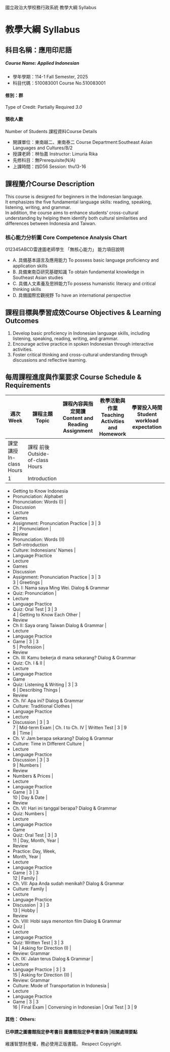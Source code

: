 國立政治大學校務行政系統 教學大綱 Syllabus
# 教學大綱 Syllabus
##  科目名稱：應用印尼語
#####  Course Name: Applied Indonesian
  * 學年學期：114-1 Fall Semester, 2025 
  * 科目代碼：510083001 Course No.510083001
#### 修別：群
Type of Credit: Partially Required 
_3.0_
#### 預收人數
Number of Students
課程資料Course Details
  * 開課單位：東南越二、東南泰二 Course Department:Southeast Asian Languages and Cultures/B/2 
  * 授課老師：林怡嘉 Instructor: Limuria Rika 
  * 先修科目：無Prerequisite(N/A)
  * 上課時間：四D56 Session: thu13-16
##  課程簡介Course Description
This course is designed for beginners in the Indonesian language.  
It emphasizes the five fundamental language skills: reading, speaking, listening, writing, and grammar.  
In addition, the course aims to enhance students’ cross-cultural understanding by helping them identify both cultural similarities and differences between Indonesia and Taiwan.
###  核心能力分析圖 Core Competence Analysis Chart
012345ABCD雷達圖老師學生
「無核心能力」 
能力項目說明
  * A. 具備基本語言及應用能力 To possess basic language proficiency and application skills
  * B. 具備東南亞研究基礎知識 To obtain fundamental knowledge in Southeast Asian studies
  * C. 具備人文素養及思辨能力To possess humanistic literacy and critical thinking skills
  * D. 具備國際宏觀視野 To have an international perspective
##  課程目標與學習成效Course Objectives & Learning Outcomes 
  1. Develop basic proficiency in Indonesian language skills, including listening, speaking, reading, writing, and grammar.
  2. Encourage active practice in spoken Indonesian through interactive activities.
  3. Foster critical thinking and cross-cultural understanding through discussions and reflective learning.
##  每周課程進度與作業要求 Course Schedule & Requirements
|  週次 Week |  課程主題 Topic |  課程內容與指定閱讀 Content and Reading Assignment |  教學活動與作業 Teaching Activities and Homework |  學習投入時間 Student workload expectation  
---|---|---|---|---  
課堂講授 In-class Hours |  課程 前後 Outside-of-class Hours  
1 |  Introduction | 
  * Getting to Know Indonesia
  * Pronunciation: Alphabet
  * Pronunciation: Words (I)
| 
  * Discussion
  * Lecture
  * Games
  * Assignment: Pronunciation Practice
|  3 |  3  
2 |  Pronunciation | 
  * Review
  * Pronunciation: Words (II)
  * Self-introduction
  * Culture: Indonesians’ Names
| 
  * Language Practice
  * Lecture
  * Games
  * Discussion
  * Assignment: Pronunciation Practice
|  3 |  3  
3 |  Greetings | 
  * Ch. I: Nama saya Ming Wei.
Dialog & Grammar
  * Quiz: Pronunciation
| 
  * Lecture
  * Language Practice
  * Quiz: Oral Test
|  3 |  3  
4 |  Getting to Know  Each Other | 
  * Review
  * Ch II: Saya orang Taiwan
Dialog & Grammar | 
  * Lecture
  * Language Practice
  * Game
|  3 |  3  
5 |  Profession | 
  * Review
  * Ch. III: Kamu bekerja di mana sekarang?
Dialog & Grammar
  * Quiz: Ch. I & II
| 
  * Lecture
  * Language Practice
  * Game
  * Quiz: Listening & Writing
|  3 |  3  
6 |  Describing Things | 
  * Review
  * Ch. IV: Apa ini?
Dialog & Grammar
  * Culture: Traditional Clothes
| 
  * Language Practice
  * Lecture
  * Discussion
|  3 |  3  
7 |  Mid-term Exam |  Ch. I to Ch. IV |  Written Test |  3 |  9  
8 |  Time | 
  * Ch. V: Jam berapa sekarang?
Dialog & Grammar
  * Culture: Time in 
Different Culture | 
  * Lecture
  * Language Practice
  * Discussion
|  3 |  3  
9 |  Numbers | 
  * Review
  * Numbers & Prices
| 
  * Lecture
  * Language Practice
  * Game
|  3 |  3  
10 |  Day & Date | 
  * Review
  * Ch. VI: Hari ini tanggal berapa?
Dialog & Grammar
  * Quiz: Numbers
| 
  * Lecture
  * Language Practice
  * Game
  * Quiz: Oral Test
|  3 |  3  
11 |  Day, Month, Year | 
  * Review
  * Practice: Day, Week, 
  * Month, Year
| 
  * Lecture
  * Language Practice
  * Game
|  3 |  3  
12 |  Family | 
  * Ch. VII: Apa Anda sudah menikah?
Dialog & Grammar
  * Culture: Family 
| 
  * Lecture
  * Language Practice
  * Discussion
|  3 |  3  
13 |  Hobby | 
  * Review
  * Ch. VIII: Hobi saya menonton film
Dialog & Grammar
  * Quiz
| 
  * Lecture
  * Language Practice
  * Quiz: Written Test
|  3 |  3  
14 |  Asking for Direction (I) | 
  * Review: Grammar
  * Ch. IX: Jalan terus
Dialog & Grammar | 
  * Lecture
  * Language Practice
|  3 |  3  
15 |  Asking for Direction (II) | 
  * Review: Grammar
  * Culture: Mode of Transportation in Indonesia
| 
  * Lecture
  * Language Practice
  * Game
|  3 |  3  
16 |  Final Exam |  Conversing in Indonesian |  Oral Test |  3 |  9  
####  其他： Others:
####  已申請之圖書館指定參考書目  圖書館指定參考書查詢 |相關處理要點
維護智慧財產權，務必使用正版書籍。 Respect Copyright.